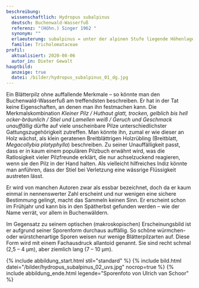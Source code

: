 ```yaml
---
beschreibung:
  wissenschaftlich: Hydropus subalpinus
  deutsch: Buchenwald-Wasserfuß
  referenz: "(Höhn.) Singer 1962 "
  synonym: ""
  erlaeuterung: subalpinus = unter der alpinen Stufe liegende Höhenlage
  familie: Tricholomataceae
profil:
  aktualisiert: 2020-08-06
  autor_in: Dieter Gewalt
hauptbild:
  anzeige: true
  datei: /bilder/hydropus_subalpinus_01_dg.jpg
---
```

Ein Blätterpilz ohne auffallende Merkmale – so könnte man den Buchenwald-Wasserfuß am treffendsten beschreiben. Er hat in der Tat keine Eigenschaften, an denen man ihn festmachen kann. Die Merkmalskombination *Kleiner Pilz / Huthaut glatt, trocken, gelblich bis hell ocker-bräunlich / Stiel und Lamellen weiß / Geruch und Geschmack unauffällig* dürfte auf viele unscheinbare Pilze unterschiedlichster Gattungszugehörigkeit zutreffen. Man könnte ihn, zumal er wie dieser an Holz wächst, als klein geratenen Breitblättrigen Holzrübling (Breitblatt, *Megacollybia platyphylla*) beschreiben. Zu seiner Unauffälligkeit passt, dass er in kaum einem populären Pilzbuch erwähnt wird, was die Ratlosigkeit vieler Pilzfreunde erklärt, die nur achselzuckend reagieren, wenn sie den Pilz in der Hand halten. Als vielleicht hilfreiches Indiz könnte man anführen, dass der Stiel bei Verletzung eine wässrige Flüssigkeit austreten lässt.

Er wird von manchen Autoren zwar als essbar bezeichnet, doch da er kaum einmal in nennenswerter Zahl erscheint und nur wenigen eine sichere Bestimmung gelingt, macht das Sammeln keinen Sinn. Er erscheint schon im Frühjahr und kann bis in den Spätherbst gefunden werden – wie der Name verrät, vor allem in Buchenwäldern.



Im Gegensatz zu seinem optischen (makroskopischen) Erscheinungsbild ist er aufgrund seiner Sporenform durchaus auffällig. So schöne würmchen- oder würstchenartige Sporen weisen nur wenige Blätterpilzarten auf. Diese Form wird mit einem Fachausdruck allantoid genannt. Sie sind recht schmal (2,5 – 4 µm), aber ziemlich lang (7 – 10 µm).

{% include abbildung_start.html stil="standard" %}
{% include bild.html datei="/bilder/hydropus_subalpinus_02_uvs.jpg" nocrop=true %}
{% include abbildung_ende.html legende="Sporenfoto von Ulrich van Schoor" %}